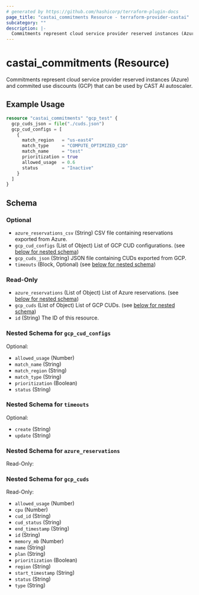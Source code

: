 ```yaml
---
# generated by https://github.com/hashicorp/terraform-plugin-docs
page_title: "castai_commitments Resource - terraform-provider-castai"
subcategory: ""
description: |-
  Commitments represent cloud service provider reserved instances (Azure) and commited use discounts (GCP) that can be used by CAST AI autoscaler.
---
```


# castai_commitments (Resource)

Commitments represent cloud service provider reserved instances (Azure) and commited use discounts (GCP) that can be used by CAST AI autoscaler.

## Example Usage

```terraform
resource "castai_commitments" "gcp_test" {
  gcp_cuds_json = file("./cuds.json")
  gcp_cud_configs = [
    {
      match_region   = "us-east4"
      match_type     = "COMPUTE_OPTIMIZED_C2D"
      match_name     = "test"
      prioritization = true
      allowed_usage  = 0.6
      status         = "Inactive"
    }
  ]
}
```

<!-- schema generated by tfplugindocs -->
## Schema

### Optional

- `azure_reservations_csv` (String) CSV file containing reservations exported from Azure.
- `gcp_cud_configs` (List of Object) List of GCP CUD configurations. (see [below for nested schema](#nestedatt--gcp_cud_configs))
- `gcp_cuds_json` (String) JSON file containing CUDs exported from GCP.
- `timeouts` (Block, Optional) (see [below for nested schema](#nestedblock--timeouts))

### Read-Only

- `azure_reservations` (List of Object) List of Azure reservations. (see [below for nested schema](#nestedatt--azure_reservations))
- `gcp_cuds` (List of Object) List of GCP CUDs. (see [below for nested schema](#nestedatt--gcp_cuds))
- `id` (String) The ID of this resource.

<a id="nestedatt--gcp_cud_configs"></a>
### Nested Schema for `gcp_cud_configs`

Optional:

- `allowed_usage` (Number)
- `match_name` (String)
- `match_region` (String)
- `match_type` (String)
- `prioritization` (Boolean)
- `status` (String)


<a id="nestedblock--timeouts"></a>
### Nested Schema for `timeouts`

Optional:

- `create` (String)
- `update` (String)


<a id="nestedatt--azure_reservations"></a>
### Nested Schema for `azure_reservations`

Read-Only:



<a id="nestedatt--gcp_cuds"></a>
### Nested Schema for `gcp_cuds`

Read-Only:

- `allowed_usage` (Number)
- `cpu` (Number)
- `cud_id` (String)
- `cud_status` (String)
- `end_timestamp` (String)
- `id` (String)
- `memory_mb` (Number)
- `name` (String)
- `plan` (String)
- `prioritization` (Boolean)
- `region` (String)
- `start_timestamp` (String)
- `status` (String)
- `type` (String)


